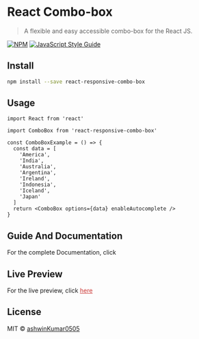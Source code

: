 # React Combo-box

> A flexible and easy accessible combo-box for the React JS.

[![NPM](https://img.shields.io/npm/v/reactcombobox.svg)](https://www.npmjs.com/package/react-responsive-combo-box) [![JavaScript Style Guide](https://img.shields.io/badge/code_style-standard-brightgreen.svg)](https://standardjs.com)

## Install

```bash
npm install --save react-responsive-combo-box
```

## Usage

```tsx
import React from 'react'

import ComboBox from 'react-responsive-combo-box'

const ComboBoxExample = () => {
  const data = [
    'America',
    'India',
    'Australia',
    'Argentina',
    'Ireland',
    'Indonesia',
    'Iceland',
    'Japan'
  ]
  return <ComboBox options={data} enableAutocomplete />
}
```

## Guide And Documentation

For the complete Documentation, click

## Live Preview

For the live preview, click <a style="color:#cc3a38" href="https://react-combobox.netlify.app/">here</a>

## License

MIT © [ashwinKumar0505](https://github.com/ashwinKumar0505)
